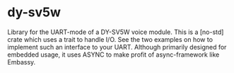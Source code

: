 # dy-sv5w
Library for the UART-mode of a DY-SV5W voice module.
This is a [no-std] crate which uses a trait to handle I/O. 
See the two examples on how to implement such an interface to your UART.
Although primarily designed for embedded usage, it uses ASYNC to make profit of async-framework like Embassy.

